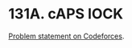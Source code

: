 # 131A. cAPS lOCK

[Problem statement on Codeforces](https://codeforces.com/problemset/problem/131/A?locale=en).